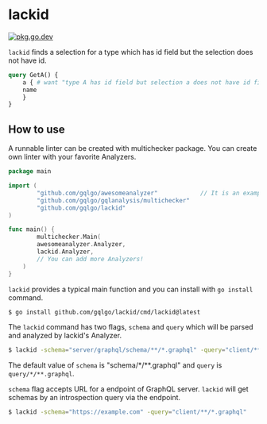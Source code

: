 # lackid

[![pkg.go.dev][gopkg-badge]][gopkg]

`lackid` finds a selection for a type which has id field but the selection does not have id.

```graphql
query GetA() {
    a { # want "type A has id field but selection a does not have id field"
	name
    }
}
```

## How to use

A runnable linter can be created with multichecker package.
You can create own linter with your favorite Analyzers.

```go
package main

import (
        "github.com/gqlgo/awesomeanalyzer"            // It is an example. It does not exist actually.
        "github.com/gqlgo/gqlanalysis/multichecker"
        "github.com/gqlgo/lackid"
)

func main() {
        multichecker.Main(
		awesomeanalyzer.Analyzer,
		lackid.Analyzer,
		// You can add more Analyzers!
	)
}
```

`lackid` provides a typical main function and you can install with `go install` command.

```sh
$ go install github.com/gqlgo/lackid/cmd/lackid@latest
```

The `lackid` command has two flags, `schema` and `query` which will be parsed and analyzed by lackid's Analyzer.

```sh
$ lackid -schema="server/graphql/schema/**/*.graphql" -query="client/**/*.graphql"
```

The default value of `schema` is "schema/*/**.graphql" and `query` is `query/*/**.graphql`.

`schema` flag accepts URL for a endpoint of GraphQL server.
`lackid` will get schemas by an introspection query via the endpoint.

```sh
$ lackid -schema="https://example.com" -query="client/**/*.graphql"
```

<!-- links -->
[gopkg]: https://pkg.go.dev/github.com/gqlgo/lackid
[gopkg-badge]: https://pkg.go.dev/badge/github.com/gqlgo/lackid?status.svg
